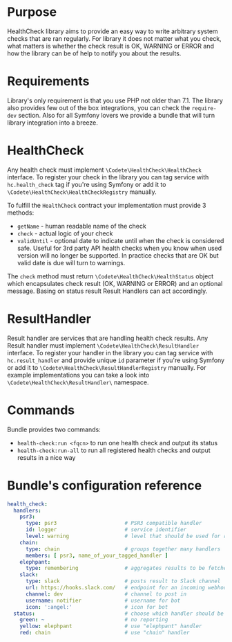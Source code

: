 # Purpose

HealthCheck library aims to provide an easy way to write arbitrary system checks that are ran regularly. For 
library it does not matter what you check, what matters is whether the check result is OK, WARNING or ERROR 
and how the library can be of help to notify you about the results.

# Requirements

Library's only requirement is that you use PHP not older than 7.1. The library also provides few out of the box
integrations, you can check the `require-dev` section. Also for all Symfony lovers we provide a bundle that will
turn library integration into a breeze.

# HealthCheck

Any health check must implement `\Codete\HealthCheck\HealthCheck` interface. To register your check in the library
you can tag service with `hc.health_check` tag if you're using Symfony or add it to 
`\Codete\HealthCheck\HealthCheckRegistry` manually.

To fulfill the `HealthCheck` contract your implementation must provide 3 methods:

* `getName` - human readable name of the check
* `check` - actual logic of your check
* `validUntil` - optional date to indicate until when the check is considered safe. Useful for 3rd party API health 
checks when you know when used version will no longer be supported. In practice checks that are OK but valid date 
is due will turn to warnings.

The `check` method must return `\Codete\HealthCheck\HealthStatus` object which encapsulates check result (OK, 
WARNING or ERROR) and an optional message. Basing on status result Result Handlers can act accordingly.

# ResultHandler

Result handler are services that are handling health check results. Any Result handler must implement
`\Codete\HealthCheck\ResultHandler` interface. To register your handler in the library you can tag service with
`hc.result_handler` and provide unique `id` parameter if you're using Symfony or add it to 
`\Codete\HealthCheck\ResultHandlerRegistry` manually. For example implementations you can take a look into 
`\Codete\HealthCheck\ResultHandler\` namespace.

# Commands

Bundle provides two commands:

* `health-check:run <fqcn>` to run one health check and output its status
* `health-check:run-all` to run all registered health checks and output results in a nice way

# Bundle's configuration reference

```yaml
health_check:
  handlers:
    psr3:
      type: psr3                      # PSR3 compatible handler
      id: logger                      # service identifier
      level: warning                  # level that should be used for reporting
    chain:
      type: chain                     # groups together many handlers
      members: [ psr3, name_of_your_tagged_handler ]
    elephpant:
      type: remembering               # aggregates results to be fetched later
    slack:
      type: slack                     # posts result to Slack channel
      url: https://hooks.slack.com/   # endpoint for an incoming webhook
      channel: dev                    # channel to post in
      username: notifier              # username for bot
      icon: ':angel:'                 # icon for bot
  status:                             # choose which handler should be called for each result status
    green: ~                          # no reporting
    yellow: elephpant                 # use "elephpant" handler
    red: chain                        # use "chain" handler
```
